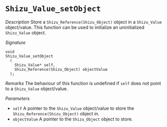 # `Shizu_Value_setObject`

*Description*
Store a `Shizu_Reference(Shizu_Object)` object in a `Shizu_Value` object/value.
This function can be used to initialize an uninitialized `Shizu_Value` object.

*Signature*
```
void
Shizu_Value_setObject
  (
    Shizu_Value* self,
    Shizu_Reference(Shizu_Object) objectValue
  );
```

*Remarks*
The behaviour of this function is undefined if `self` does not point to a `Shizu_Value` object/value.

*Parameters*
- `self` A pointer to the `Shizu_Value` object/value to store the `Shizu_Reference(Shizu_Object)` object in.
- `objectValue` A pointer to the `Shizu_Object` object to store.
